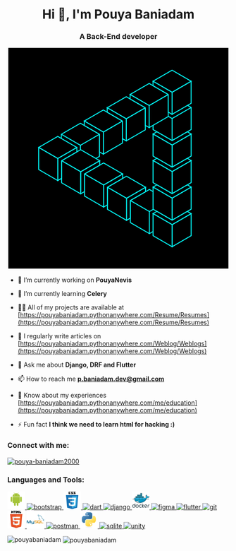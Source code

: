 <h1 align="center">Hi 👋, I'm Pouya Baniadam</h1>
<h3 align="center">A Back-End developer</h3>

<p align="center">
  <img src="https://github.com/PouyaBaniadam/PouyaBaniadam/blob/main/Ry6p.gif" alt="GIF"/>
</p>

- 🔭 I’m currently working on **PouyaNevis**

- 🌱 I’m currently learning **Celery**

- 👨‍💻 All of my projects are available at [https://pouyabaniadam.pythonanywhere.com/Resume/Resumes](https://pouyabaniadam.pythonanywhere.com/Resume/Resumes)

- 📝 I regularly write articles on [https://pouyabaniadam.pythonanywhere.com/Weblog/Weblogs](https://pouyabaniadam.pythonanywhere.com/Weblog/Weblogs)

- 💬 Ask me about **Django, DRF and Flutter**

- 📫 How to reach me **p.baniadam.dev@gmail.com**

- 📄 Know about my experiences [https://pouyabaniadam.pythonanywhere.com/me/education](https://pouyabaniadam.pythonanywhere.com/me/education)

- ⚡ Fun fact **I think we need to learn html for hacking :)**

<h3 align="left">Connect with me:</h3>
<p align="left">
<a href="https://linkedin.com/in/pouya-baniadam2000" target="blank"><img align="center" src="https://raw.githubusercontent.com/rahuldkjain/github-profile-readme-generator/master/src/images/icons/Social/linked-in-alt.svg" alt="pouya-baniadam2000" height="30" width="40" /></a>
</p>

<h3 align="left">Languages and Tools:</h3>
<p align="left"> <a href="https://developer.android.com" target="_blank" rel="noreferrer"> <img src="https://raw.githubusercontent.com/devicons/devicon/master/icons/android/android-original-wordmark.svg" alt="android" width="40" height="40"/> </a> <a href="https://getbootstrap.com" target="_blank" rel="noreferrer"> <img src="https://upload.wikimedia.org/wikipedia/commons/b/b2/Bootstrap_logo.svg" alt="bootstrap" width="40" height="40"/> </a> <a href="https://www.w3schools.com/css/" target="_blank" rel="noreferrer"> <img src="https://raw.githubusercontent.com/devicons/devicon/master/icons/css3/css3-original-wordmark.svg" alt="css3" width="40" height="40"/> </a> <a href="https://dart.dev" target="_blank" rel="noreferrer"> <img src="https://www.vectorlogo.zone/logos/dartlang/dartlang-icon.svg" alt="dart" width="40" height="40"/> </a> <a href="https://www.djangoproject.com/" target="_blank" rel="noreferrer"> <img src="https://cdn.worldvectorlogo.com/logos/django.svg" alt="django" width="40" height="40"/> </a> <a href="https://www.docker.com/" target="_blank" rel="noreferrer"> <img src="https://raw.githubusercontent.com/devicons/devicon/master/icons/docker/docker-original-wordmark.svg" alt="docker" width="40" height="40"/> </a> <a href="https://www.figma.com/" target="_blank" rel="noreferrer"> <img src="https://www.vectorlogo.zone/logos/figma/figma-icon.svg" alt="figma" width="40" height="40"/> </a> <a href="https://flutter.dev" target="_blank" rel="noreferrer"> <img src="https://www.vectorlogo.zone/logos/flutterio/flutterio-icon.svg" alt="flutter" width="40" height="40"/> </a> <a href="https://git-scm.com/" target="_blank" rel="noreferrer"> <img src="https://www.vectorlogo.zone/logos/git-scm/git-scm-icon.svg" alt="git" width="40" height="40"/> </a> <a href="https://www.w3.org/html/" target="_blank" rel="noreferrer"> <img src="https://raw.githubusercontent.com/devicons/devicon/master/icons/html5/html5-original-wordmark.svg" alt="html5" width="40" height="40"/> </a> <a href="https://www.mysql.com/" target="_blank" rel="noreferrer"> <img src="https://raw.githubusercontent.com/devicons/devicon/master/icons/mysql/mysql-original-wordmark.svg" alt="mysql" width="40" height="40"/> </a> <a href="https://postman.com" target="_blank" rel="noreferrer"> <img src="https://www.vectorlogo.zone/logos/getpostman/getpostman-icon.svg" alt="postman" width="40" height="40"/> </a> <a href="https://www.python.org" target="_blank" rel="noreferrer"> <img src="https://raw.githubusercontent.com/devicons/devicon/master/icons/python/python-original.svg" alt="python" width="40" height="40"/> </a> <a href="https://www.sqlite.org/" target="_blank" rel="noreferrer"> <img src="https://www.vectorlogo.zone/logos/sqlite/sqlite-icon.svg" alt="sqlite" width="40" height="40"/> </a> <a href="https://unity.com/" target="_blank" rel="noreferrer"> <img src="https://www.vectorlogo.zone/logos/unity3d/unity3d-icon.svg" alt="unity" width="40" height="40"/> </a> </p>

<p><img align="left" src="https://github-readme-stats.vercel.app/api/top-langs?username=pouyabaniadam&show_icons=true&locale=en&layout=compact" alt="pouyabaniadam" /></p>

<p>&nbsp;<img align="center" src="https://github-readme-stats.vercel.app/api?username=pouyabaniadam&show_icons=true&locale=en" alt="pouyabaniadam" /></p>
